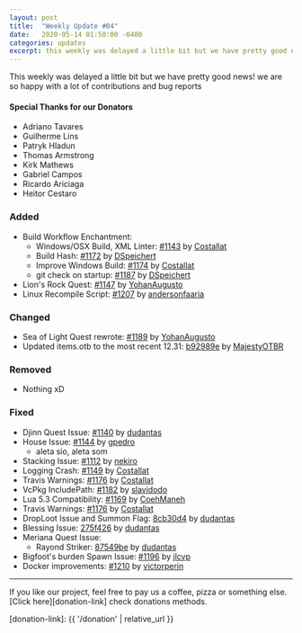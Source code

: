 ```yaml
---
layout: post
title:  "Weekly Update #04"
date:   2020-05-14 01:50:00 -0400
categories: updates
excerpt: this weekly was delayed a little bit but we have pretty good news! we are so happy with a lot of contributions and bug reports
---
```


This weekly was delayed a little bit but we have pretty good news! we are so happy with a lot of contributions and bug reports

#### Special Thanks for our Donators
- Adriano Tavares
- Guilherme Lins
- Patryk Hladun
- Thomas Armstrong
- Kirk Mathews
- Gabriel Campos
- Ricardo Ariciaga
- Heitor Cestaro

### Added
- Build Workflow Enchantment:
  - Windows/OSX Build, XML Linter: [#1143][pr-1143] by [Costallat][gh-costallat]
  - Build Hash: [#1172][pr-1172] by [DSpeichert][gh-dspeichert]
  - Improve Windows Build: [#1174][pr-1174] by [Costallat][gh-costallat]
  - git check on startup: [#1187][pr-1187] by [DSpeichert][gh-dspeichert]
- Lion's Rock Quest: [#1147][pr-1147] by [YohanAugusto][gh-yohanaugusto]
- Linux Recompile Script: [#1207][pr-1207] by [andersonfaaria][gh-andersonfaaria]

### Changed
- Sea of Light Quest rewrote: [#1189][pr-1189] by [YohanAugusto][gh-yohanaugusto]
- Updated items.otb to the most recent 12.31: [b92989e][commit-b92989e] by [MajestyOTBR][gh-majesty]

### Removed
- Nothing xD

### Fixed
- Djinn Quest Issue: [#1140][pr-1140] by [dudantas][gh-dudantas]
- House Issue: [#1144][pr-1144] by [gpedro][gh-gpedro]
  - aleta sio, aleta som
- Stacking Issue: [#1112][pr-1112] by [nekiro][gh-nekiro]
- Logging Crash: [#1149][pr-1149] by [Costallat][gh-costallat]
- Travis Warnings: [#1176][pr-1176] by [Costallat][gh-costallat]
- VcPkg IncludePath: [#1182][pr-1182] by [slavidodo][gh-slavidodo]
- Lua 5.3 Compatibility: [#1169][pr-1169] by [CoehManeh][gh-coehmaneh]
- Travis Warnings: [#1176][pr-1176] by [Costallat][gh-costallat]
- DropLoot Issue and Summon Flag: [8cb30d4][commit-8cb30d4] by [dudantas][gh-dudantas]
- Blessing Issue: [275f426][commit-275f426] by [dudantas][gh-dudantas]
- Meriana Quest Issue:
  - Rayond Striker: [87549be][commit-87549be] by [dudantas][gh-dudantas]
- Bigfoot's burden Spawn Issue: [#1196][pr-1196] by [jlcvp][gh-jlcvp]
- Docker improvements: [#1210][pr-1210] by [victorperin][gh-victorperin]

---

If you like our project, feel free to pay us a coffee, pizza or something else. [Click here][donation-link] check donations methods.

[donation-link]: {{ '/donation' | relative_url }}

[commit-b92989e]: https://github.com/opentibiabr/otservbr-global/commit/b92989e 
[commit-8cb30d4]: https://github.com/opentibiabr/otservbr-global/commit/8cb30d4 
[commit-275f426]: https://github.com/opentibiabr/otservbr-global/commit/275f426 
[commit-87549be]: https://github.com/opentibiabr/otservbr-global/commit/87549be 

[pr-1112]: https://github.com/opentibiabr/otservbr-global/pull/1112
[pr-1140]: https://github.com/opentibiabr/otservbr-global/pull/1140
[pr-1143]: https://github.com/opentibiabr/otservbr-global/pull/1143
[pr-1144]: https://github.com/opentibiabr/otservbr-global/pull/1144
[pr-1147]: https://github.com/opentibiabr/otservbr-global/pull/1147
[pr-1149]: https://github.com/opentibiabr/otservbr-global/pull/1149
[pr-1169]: https://github.com/opentibiabr/otservbr-global/pull/1169
[pr-1172]: https://github.com/opentibiabr/otservbr-global/pull/1172
[pr-1174]: https://github.com/opentibiabr/otservbr-global/pull/1174
[pr-1176]: https://github.com/opentibiabr/otservbr-global/pull/1176
[pr-1176]: https://github.com/opentibiabr/otservbr-global/pull/1176
[pr-1182]: https://github.com/opentibiabr/otservbr-global/pull/1182
[pr-1187]: https://github.com/opentibiabr/otservbr-global/pull/1187
[pr-1189]: https://github.com/opentibiabr/otservbr-global/pull/1189
[pr-1196]: https://github.com/opentibiabr/otservbr-global/pull/1196
[pr-1207]: https://github.com/opentibiabr/otservbr-global/pull/1207
[pr-1210]: https://github.com/opentibiabr/otservbr-global/pull/1210

[gh-andersonfaaria]: https://github.com/andersonfaaria
[gh-coehmaneh]: https://github.com/coehmaneh
[gh-costallat]: https://github.com/costallat
[gh-dspeichert]: https://github.com/dspeichert
[gh-dudantas]: https://github.com/dudantas
[gh-gpedro]: https://github.com/gpedro
[gh-jlcvp]: https://github.com/jlcvp
[gh-majesty]: https://github.com/majestyotbr
[gh-nekiro]: https://github.com/nekiro
[gh-slavidodo]: https://github.com/slavidodo
[gh-victorperin]: https://github.com/victorperin
[gh-yohanaugusto]: https://github.com/yohanaugusto
